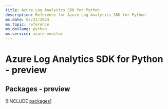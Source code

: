 ```yaml
---
title: Azure Log Analytics SDK for Python
description: Reference for Azure Log Analytics SDK for Python
ms.date: 02/21/2024
ms.topic: reference
ms.devlang: python
ms.service: azure-monitor
---
```

# Azure Log Analytics SDK for Python - preview
## Packages - preview
[!INCLUDE [packages](log-analytics-index.md)]